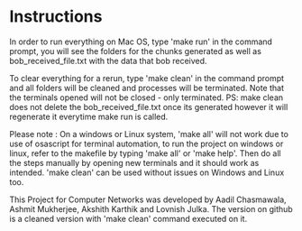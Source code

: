 # Instructions

In order to run everything on Mac OS, type 'make run' in the command prompt, you will see the folders for the chunks generated as well as bob_received_file.txt with the data that bob received.

To clear everything for a rerun, type 'make clean' in the command prompt and all folders will be cleaned and processes will be terminated. Note that the terminals opened will not be closed - only terminated. PS: make clean does not delete the bob_received_file.txt once its generated however it will regenerate it everytime make run is called.

Please note : On a windows or Linux system, 'make all' will not work due to use of osascript for terminal automation, to run the project on windows or linux, refer to the makefile by typing 'make all' or 'make help'. Then do all the steps manually by opening new terminals and it should work as intended. 'make clean' can be used without issues on Windows and Linux too.

This Project for Computer Networks was developed by Aadil Chasmawala, Ashmit Mukherjee, Akshith Karthik and Lovnish Julka. The version on github is a cleaned version with 'make clean' command executed on it.
